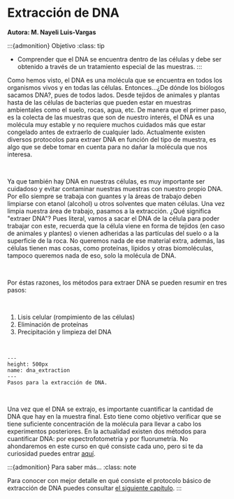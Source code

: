 # Extracción de DNA
**Autora: M. Nayeli Luis-Vargas**

:::{admonition} Objetivo
:class: tip
* Comprender que el DNA se encuentra dentro de las células y debe ser obtenido a través de un tratamiento especial de las muestras.
:::

Como hemos visto, el DNA es una molécula que se encuentra en todos los organismos vivos y en todas las células. Entonces...¿De dónde los biólogos sacamos DNA?, pues de todos lados. Desde tejidos de animales y plantas hasta de las células de bacterias que pueden estar en muestras ambientales como el suelo, rocas, agua, etc. De manera que el primer paso, es la colecta de las muestras que son de nuestro interés, el DNA es una molécula muy estable y no requiere muchos cuidados más que estar congelado antes de extraerlo de cualquier lado.  Actualmente existen diversos protocolos para extraer DNA en función del tipo de muestra, es algo que se debe tomar en cuenta para no dañar la molécula que nos interesa.

<br>

Ya que también hay DNA en nuestras células, es muy importante ser cuidadoso y evitar contaminar nuestras muestras con nuestro propio DNA. Por ello siempre se trabaja con guantes y la áreas de trabajo deben limpiarse con etanol (alcohol) u otros solventes que maten células. Una vez limpia nuestra área de trabajo, pasamos a la extracción. ¿Qué significa "extraer DNA"? Pues literal, vamos a sacar el DNA de la célula para poder trabajar con este, recuerda que la célula viene en forma de tejidos (en caso de animales y plantes) o vienen adheridas a las partículas del suelo o a la superficie de la roca. No queremos nada de ese material extra, además, las células tienen mas cosas, como proteínas, lípidos y otras biomoléculas, tampoco queremos nada de eso, solo la molécula de DNA.

<br>

Por éstas razones, los métodos para extraer DNA se pueden resumir en tres pasos:

<br>

1. Lisis celular (rompimiento de las células)
2. Eliminación de proteínas
3. Precipitación y limpieza del DNA

<br>

```{figure} ../images/dna_extraction.png
---
height: 500px
name: dna_extraction
---
Pasos para la extracción de DNA.
```

<br>

Una vez que el DNA se extrajo, es importante cuantificar la cantidad de DNA que hay en la muestra final. Esto tiene como objetivo verificar que se tiene suficiente concentración de la molécula para llevar a cabo los experimentos posteriores. En la actualidad existen dos métodos para cuantificar DNA: por espectrofotometría y por fluorumetría. No ahondaremos en este curso en qué consiste cada uno, pero si te da curiosidad puedes entrar <a href = "https://www.thermofisher.com/mx/es/home/life-science/dna-rna-purification-analysis/nucleic-acid-quantitation.html?ef_id=CjwKCAjwzt6LBhBeEiwAbPGOgfIgGZ4vgx_pJRsPtWxoc2n3wF6-2o4R1OSS45EDK-D38SG4bDZ1ghoC_dkQAvD_BwE:G:s&s_kwcid=AL!3652!3!393988168788!e!!g!!dna%20quantification&cid=bid_pca_aqb_r01_co_cp1359_pjt0000_bid00000_0se_gaw_nt_pur_con&gclid=CjwKCAjwzt6LBhBeEiwAbPGOgfIgGZ4vgx_pJRsPtWxoc2n3wF6-2o4R1OSS45EDK-D38SG4bDZ1ghoC_dkQAvD_BwE">aquí</a>.

:::{admonition} Para saber más...
:class: note

Para conocer con mejor detalle en qué consiste el protocolo básico de extracción de DNA puedes consultar <a href = "http://www2.inecc.gob.mx/publicaciones2/libros/710/extraccion.pdf">el siguiente capítulo</a>.
:::
